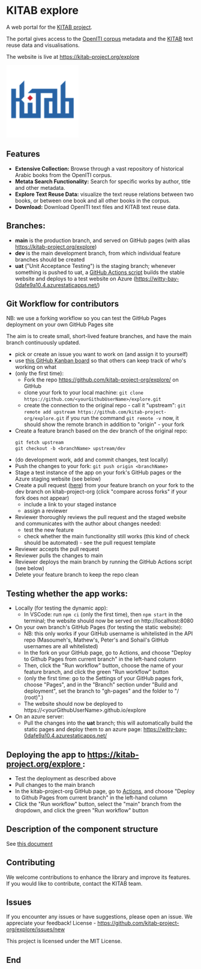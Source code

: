 # KITAB explore 

A web portal for the [KITAB project](https://kitab-project.org).

The portal gives access to the [OpenITI corpus](https://openiti.org/projects/OpenITI%20Corpus.html) metadata 
and the [KITAB](https://kitab-project.org) text reuse data and visualisations.

The website is live at https://kitab-project.org/explore

![Kitab Logo](public/logo192.png) 

## Features

- **Extensive Collection:** Browse through a vast repository of historical Arabic books from the OpenITI corpus.
- **Metata Search Functionality:** Search for specific works by author, title and other metadata.
- **Explore Text Reuse Data:** visualize the text reuse relations between two books, or between one book and all other books in the corpus.
- **Download:** Download OpenITI text files and KITAB text reuse data.

## Branches:
* **main** is the production branch, and served on GitHub pages (with alias https://kitab-project.org/explore)
* **dev** is the main development branch, from which individual feature branches should be created
* **uat** ("Unit Acceptance Testing") is the staging branch; whenever something is pushed to uat, 
  a [GitHub Actions script](https://github.com/kitab-project-org/explore/blob/uat/.github/workflows/azure-static-web-apps-witty-bay-0dafe9a10.yml) 
  builds the stable website and deploys to a test website on Azure (https://witty-bay-0dafe9a10.4.azurestaticapps.net/)

## Git Workflow for contributors
NB: we use a forking workflow so you can test the GitHub Pages deployment on your own GitHub Pages site

The aim is to create small, short-lived feature branches, and have the main branch continuously updated.

* pick or create an issue you want to work on (and assign it to yourself)
* use [this GitHub Kanban board](https://github.com/orgs/kitab-project-org/projects/2/views/1?layout_template=board) so that others can keep track of who's working on what
* (only the first time):
  - Fork the repo https://github.com/kitab-project-org/explore/ on GitHub
  - clone your fork to your local machine: `git clone https://github.com/<yourGithubUserName>/explore.git`
  - create the connection to the original repo - call it "upstream": `git remote add upstream https://github.com/kitab-project-org/explore.git` 
    if you run the command `git remote -v` now, it should show the remote branch in addition to "origin" - your fork
* Create a feature branch based on the dev branch of the original repo:
  ```
  git fetch upstream
  git checkout -b <branchName> upstream/dev
  ```
* (do development work, add and commit changes, test locally)
* Push the changes to your fork: `git push origin <branchName>`
* Stage a test instance of the app on your fork's GitHub pages or the Azure staging website (see below)
* Create a pull request ([here](https://github.com/kitab-project-org/explore/compare)) from your feature branch on your fork 
  to the dev branch on kitab-project-org (click "compare across forks" if your fork does not appear)
  - include a link to your staged instance
  - assign a reviewer
* Reviewer thoroughly reviews the pull request and the staged website and communicates with the author about changes needed:
  - test the new feature
  - check whether the main functionality still works (this kind of check should be automated) - see the pull request template
* Reviewer accepts the pull request
* Reviewer pulls the changes to main
* Reviewer deploys the main branch by running the GitHub Actions script (see below)
* Delete your feature branch to keep the repo clean

## Testing whether the app works: 
* Locally (for testing the dynamic app): 
  - In VSCode: run `npm ci` (only the first time), then `npm start` in the terminal; the website should now be served on http://localhost:8080
* On your own branch's GitHub Pages (for testing the static website):
  - NB: this only works if your GitHub username is whitelisted in the API repo (Masoumeh's, Mathew's, Peter's and Sohail's GitHub usernames are all whitelisted)
  - In the fork on your GitHub page, go to Actions, and choose "Deploy to Github Pages from current branch" in the left-hand column
  - Then, click the "Run workflow" button, choose the name of your feature branch, and click the green "Run workflow" button
  - (only the first time: go to the Settings of your GitHub pages fork, choose "Pages", and in the "Branch" section under "Build and deployment", set the branch to "gh-pages" and the folder to "/ (root)".)
  - The website should now be deployed to https://\<yourGithubUserName\>.github.io/explore
* On an azure server:
  - Pull the changes into the **uat** branch; this will automatically build the static pages and deploy them to an azure page: https://witty-bay-0dafe9a10.4.azurestaticapps.net/

## Deploying the app to https://kitab-project.org/explore :
* Test the deployment as described above
* Pull changes to the main branch
* In the kitab-project-org GitHub page, go to [Actions](https://github.com/kitab-project-org/explore/actions), and choose "Deploy to Github Pages from current branch" in the left-hand column
* Click the "Run workflow" button, select the "main" branch from the dropdown, and click the green "Run workflow" button

## Description of the component structure
See [this document](https://docs.google.com/presentation/d/1OeujYqQMVfyVTf5daPZLQdqFnynhK84I_kjeUzXL9Bs/edit?usp=sharing)

## Contributing

We welcome contributions to enhance the library and improve its features. If you would like to contribute, contact the KITAB team.

## Issues

If you encounter any issues or have suggestions, please open an issue. We appreciate your feedback!
License - https://github.com/kitab-project-org/explore/issues/new

This project is licensed under the MIT License.

## End
